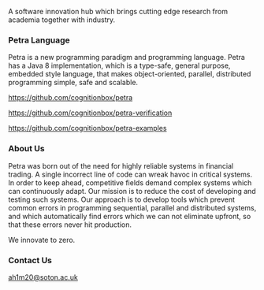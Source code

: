 A software innovation hub which brings cutting edge research from academia together with industry.

### Petra Language ###

Petra is a new programming paradigm and programming language. Petra has a Java 8 implementation, which is a type-safe, general purpose, embedded style language, that makes object-oriented, parallel, distributed programming simple, safe and scalable.

https://github.com/cognitionbox/petra

https://github.com/cognitionbox/petra-verification

https://github.com/cognitionbox/petra-examples

### About Us ###

Petra was born out of the need for highly reliable systems in financial trading. A single incorrect line of code can wreak havoc in critical systems. In order to keep ahead, competitive fields demand complex systems which can continuously adapt. Our mission is to reduce the cost of developing and testing such systems. Our approach is to develop tools which prevent common errors in programming sequential, parallel and distributed systems, and which automatically find errors which we can not eliminate upfront, so that these errors never hit production.

We innovate to zero.

### Contact Us ###

ah1m20@soton.ac.uk
